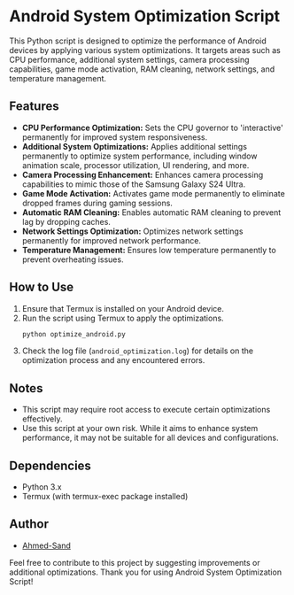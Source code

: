# Android System Optimization Script

This Python script is designed to optimize the performance of Android devices by applying various system optimizations. It targets areas such as CPU performance, additional system settings, camera processing capabilities, game mode activation, RAM cleaning, network settings, and temperature management.

## Features
- **CPU Performance Optimization:** Sets the CPU governor to 'interactive' permanently for improved system responsiveness.
- **Additional System Optimizations:** Applies additional settings permanently to optimize system performance, including window animation scale, processor utilization, UI rendering, and more.
- **Camera Processing Enhancement:** Enhances camera processing capabilities to mimic those of the Samsung Galaxy S24 Ultra.
- **Game Mode Activation:** Activates game mode permanently to eliminate dropped frames during gaming sessions.
- **Automatic RAM Cleaning:** Enables automatic RAM cleaning to prevent lag by dropping caches.
- **Network Settings Optimization:** Optimizes network settings permanently for improved network performance.
- **Temperature Management:** Ensures low temperature permanently to prevent overheating issues.

## How to Use
1. Ensure that Termux is installed on your Android device.
2. Run the script using Termux to apply the optimizations.
   ```bash
   python optimize_android.py
   ```
3. Check the log file (`android_optimization.log`) for details on the optimization process and any encountered errors.

## Notes
- This script may require root access to execute certain optimizations effectively.
- Use this script at your own risk. While it aims to enhance system performance, it may not be suitable for all devices and configurations.

## Dependencies
- Python 3.x
- Termux (with termux-exec package installed)

## Author
- [Ahmed-Sand](https://github.com/Ahmex2)

Feel free to contribute to this project by suggesting improvements or additional optimizations. Thank you for using Android System Optimization Script!